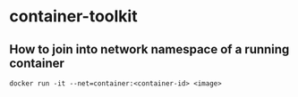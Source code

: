 # container-toolkit

## How to join into network namespace of a running container

```
docker run -it --net=container:<container-id> <image>
```
